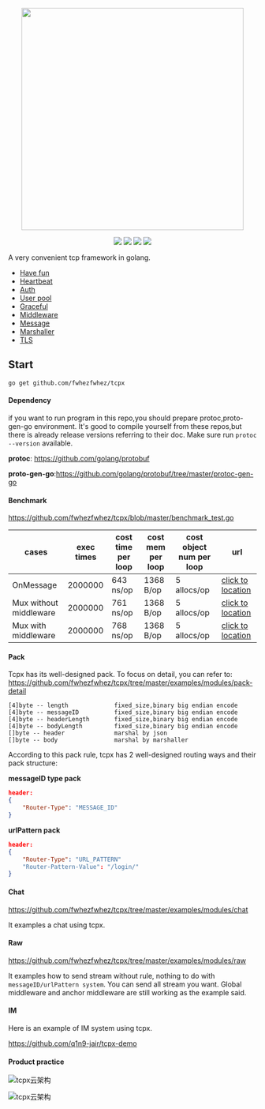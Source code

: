 <p align="center">
    <a href="github.com/fwhezfwhez/tcpx"><img src="https://user-images.githubusercontent.com/36189053/65203408-cc228800-dabd-11e9-929d-4c9c82b8cdc0.png" width="450"></a>
</p>

<p align="center">
    <a href="https://godoc.org/github.com/fwhezfwhez/tcpx"><img src="http://img.shields.io/badge/godoc-reference-blue.svg?style=flat"></a>
    <a href="https://www.travis-ci.org/fwhezfwhez/tcpx"><img src="https://www.travis-ci.org/fwhezfwhez/tcpx.svg?branch=master"></a>
    <a href="https://gitter.im/fwhezfwhez-tcpx/community"><img src="https://badges.gitter.im/Join%20Chat.svg"></a>
    <a href="https://codecov.io/gh/fwhezfwhez/tcpx"><img src="https://codecov.io/gh/fwhezfwhez/tcpx/branch/master/graph/badge.svg"></a>
</p>

A very convenient tcp framework in golang.

- [Have fun](https://github.com/fwhezfwhez/tcpx/tree/master/markdowns/have-fun.md)
- [Heartbeat](https://github.com/fwhezfwhez/tcpx/tree/master/markdowns/heartbeat.md)
- [Auth](https://github.com/fwhezfwhez/tcpx/tree/master/markdowns/auth.md)
- [User pool](https://github.com/fwhezfwhez/tcpx/tree/master/markdowns/user-pool.md)
- [Graceful](https://github.com/fwhezfwhez/tcpx/tree/master/markdowns/graceful.md)
- [Middleware](https://github.com/fwhezfwhez/tcpx/tree/master/markdowns/middleware.md)
- [Message](https://github.com/fwhezfwhez/tcpx/tree/master/markdowns/message.md)
- [Marshaller](https://github.com/fwhezfwhez/tcpx/tree/master/markdowns/marshaller.md)
- [TLS](https://github.com/fwhezfwhez/tcpx/tree/master/markdowns/tls.md)

## Start
`go get github.com/fwhezfwhez/tcpx`

#### Dependency
if you want to run program in this repo,you should prepare protoc,proto-gen-go environment.
It's good to compile yourself from these repos,but there is already release versions referring to their doc.
Make sure run `protoc --version` available.

**protoc**: https://github.com/golang/protobuf

**proto-gen-go**:https://github.com/golang/protobuf/tree/master/protoc-gen-go

#### Benchmark

https://github.com/fwhezfwhez/tcpx/blob/master/benchmark_test.go

| cases | exec times | cost time per loop | cost mem per loop | cost object num per loop | url |
|-----------| ---- |------|-------------|-----|-----|
| OnMessage | 2000000 | 643 ns/op | 1368 B/op | 5 allocs/op| [click to location](https://github.com/fwhezfwhez/tcpx/blob/9c70f4bd5a0042932728ed44681ff70d6a22f7e3/benchmark_test.go#L9) |
| Mux without middleware | 2000000 | 761 ns/op | 1368 B/op | 5 allocs/op| [click to location](https://github.com/fwhezfwhez/tcpx/blob/9c70f4bd5a0042932728ed44681ff70d6a22f7e3/benchmark_test.go#L17) |
| Mux with middleware | 2000000 | 768 ns/op | 1368 B/op | 5 allocs/op| [click to location](https://github.com/fwhezfwhez/tcpx/blob/9c70f4bd5a0042932728ed44681ff70d6a22f7e3/benchmark_test.go#L25) |

#### Pack
Tcpx has its well-designed pack. To focus on detail, you can refer to:
https://github.com/fwhezfwhez/tcpx/tree/master/examples/modules/pack-detail

```text
[4]byte -- length             fixed_size,binary big endian encode
[4]byte -- messageID          fixed_size,binary big endian encode
[4]byte -- headerLength       fixed_size,binary big endian encode
[4]byte -- bodyLength         fixed_size,binary big endian encode
[]byte -- header              marshal by json
[]byte -- body                marshal by marshaller
```

According to this pack rule, tcpx has 2 well-designed routing ways and their pack structure:

**messageID type pack**
```json
header:
{
    "Router-Type": "MESSAGE_ID"
}
```

**urlPattern pack**
```json
header:
{
    "Router-Type": "URL_PATTERN"
    "Router-Pattern-Value": "/login/"
}
```

#### Chat
https://github.com/fwhezfwhez/tcpx/tree/master/examples/modules/chat

It examples a chat using tcpx.

#### Raw
https://github.com/fwhezfwhez/tcpx/tree/master/examples/modules/raw

It examples how to send stream without rule, nothing to do with `messageID/urlPattern system`. You can send all stream you want. Global middleware and anchor middleware are still working as the example said.


#### IM
Here is an example of IM system using tcpx.

https://github.com/q1n9-jair/tcpx-demo

#### Product practice

![tcpx云架构](https://user-images.githubusercontent.com/36189053/111855582-9b483b00-8960-11eb-8551-7cfbf60ed255.jpg)

![tcpx云架构](https://user-images.githubusercontent.com/36189053/111855779-7bfddd80-8961-11eb-8fb8-13198dadf6e7.jpg)

